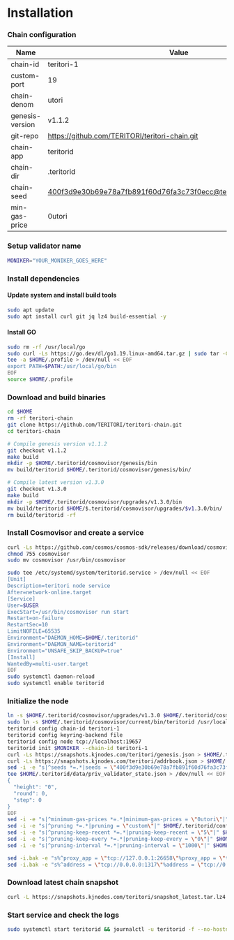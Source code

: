 # Installation

### Chain configuration

| Name              | Value                                                                |
| ----------------- | -------------------------------------------------------------------- |
| chain-id          | teritori-1                                                          |
| custom-port       | 19                                                        |
| chain-denom       | utori                                                       |
| genesis-version   | v1.1.2                                                   |
| git-repo          | https://github.com/TERITORI/teritori-chain.git                                                           |
| chain-app         | teritorid                                                         |
| chain-dir         | .teritorid                                                         |
| chain-seed        | 400f3d9e30b69e78a7fb891f60d76fa3c73f0ecc@teritori.kjnodes.com:19659  |
| min-gas-price     | 0utori                                                     |


### Setup validator name

```bash
MONIKER="YOUR_MONIKER_GOES_HERE"
```

### Install dependencies

#### Update system and install build tools

```bash
sudo apt update
sudo apt install curl git jq lz4 build-essential -y
```

#### Install GO

```bash
sudo rm -rf /usr/local/go
sudo curl -Ls https://go.dev/dl/go1.19.linux-amd64.tar.gz | sudo tar -C /usr/local -xz
tee -a $HOME/.profile > /dev/null << EOF
export PATH=$PATH:/usr/local/go/bin
EOF
source $HOME/.profile
```

### Download and build binaries

```bash
cd $HOME
rm -rf teritori-chain
git clone https://github.com/TERITORI/teritori-chain.git
cd teritori-chain

# Compile genesis version v1.1.2
git checkout v1.1.2
make build
mkdir -p $HOME/.teritorid/cosmovisor/genesis/bin
mv build/teritorid $HOME/.teritorid/cosmovisor/genesis/bin/

# Compile latest version v1.3.0
git checkout v1.3.0
make build
mkdir -p $HOME/.teritorid/cosmovisor/upgrades/v1.3.0/bin
mv build/teritorid $HOME/$.teritorid/cosmovisor/upgrades/$v1.3.0/bin/
rm build/teritorid -rf
```

### Install Cosmovisor and create a service

```bash
curl -Ls https://github.com/cosmos/cosmos-sdk/releases/download/cosmovisor%2Fv1.3.0/cosmovisor-v1.3.0-linux-amd64.tar.gz | tar xz
chmod 755 cosmovisor
sudo mv cosmovisor /usr/bin/cosmovisor

sudo tee /etc/systemd/system/teritorid.service > /dev/null << EOF
[Unit]
Description=teritori node service
After=network-online.target
[Service]
User=$USER
ExecStart=/usr/bin/cosmovisor run start
Restart=on-failure
RestartSec=10
LimitNOFILE=65535
Environment="DAEMON_HOME=$HOME/.teritorid"
Environment="DAEMON_NAME=teritorid"
Environment="UNSAFE_SKIP_BACKUP=true"
[Install]
WantedBy=multi-user.target
EOF
sudo systemctl daemon-reload
sudo systemctl enable teritorid
```

### Initialize the node

```bash
ln -s $HOME/.teritorid/cosmovisor/upgrades/v1.3.0 $HOME/.teritorid/cosmovisor/current
sudo ln -s $HOME/.teritorid/cosmovisor/current/bin/teritorid /usr/local/bin/teritorid
teritorid config chain-id teritori-1
teritorid config keyring-backend file
teritorid config node tcp://localhost:19657
teritorid init $MONIKER --chain-id teritori-1
curl -Ls https://snapshots.kjnodes.com/teritori/genesis.json > $HOME/.teritorid/config/genesis.json
curl -Ls https://snapshots.kjnodes.com/teritori/addrbook.json > $HOME/.teritorid/config/addrbook.json
sed -i -e "s|^seeds *=.*|seeds = \"400f3d9e30b69e78a7fb891f60d76fa3c73f0ecc@teritori.rpc.kjnodes.com:19659\"|" $HOME/.teritorid/config/config.toml
tee $HOME/.teritorid/data/priv_validator_state.json > /dev/null << EOF
{
  "height": "0",
  "round": 0,
  "step": 0
}
EOF
sed -i -e "s|^minimum-gas-prices *=.*|minimum-gas-prices = \"0utori\"|" $HOME/.teritorid/config/app.toml
sed -i -e "s|^pruning *=.*|pruning = \"custom\"|" $HOME/.teritorid/config/app.toml
sed -i -e "s|^pruning-keep-recent *=.*|pruning-keep-recent = \"5\"|" $HOME/.teritorid/config/app.toml
sed -i -e "s|^pruning-keep-every *=.*|pruning-keep-every = \"0\"|" $HOME/.teritorid/config/app.toml
sed -i -e "s|^pruning-interval *=.*|pruning-interval = \"1000\"|" $HOME/.teritorid/config/app.toml

sed -i.bak -e "s%^proxy_app = \"tcp://127.0.0.1:26658\"%proxy_app = \"tcp://127.0.0.1:19658\"%; s%^laddr = \"tcp://127.0.0.1:26657\"%laddr = \"tcp://127.0.0.1:19657\"%; s%^pprof_laddr = \"localhost:6060\"%pprof_laddr = \"localhost:19060\"%; s%^laddr = \"tcp://0.0.0.0:26656\"%laddr = \"tcp://0.0.0.0:19656\"%; s%^prometheus_listen_addr = \":26660\"%prometheus_listen_addr = \":19660\"%" $HOME/.teritorid/config/config.toml
sed -i.bak -e "s%^address = \"tcp://0.0.0.0:1317\"%address = \"tcp://0.0.0.0:19317\"%; s%^address = \":8080\"%address = \":19080\"%; s%^address = \"0.0.0.0:9090\"%address = \"0.0.0.0:19090\"%; s%^address = \"0.0.0.0:9091\"%address = \"0.0.0.0:19091\"%; s%^address = \"0.0.0.0:8545\"%address = \"0.0.0.0:19545\"%; s%^ws-address = \"0.0.0.0:8546\"%ws-address = \"0.0.0.0:19546\"%" $HOME/.teritorid/config/app.toml
```

### Download latest chain snapshot

```bash
curl -L https://snapshots.kjnodes.com/teritori/snapshot_latest.tar.lz4 | lz4 -dc - | tar -xf - -C $HOME/.teritorid
```

### Start service and check the logs

```bash
sudo systemctl start teritorid && journalctl -u teritorid -f --no-hostname -o cat
```
